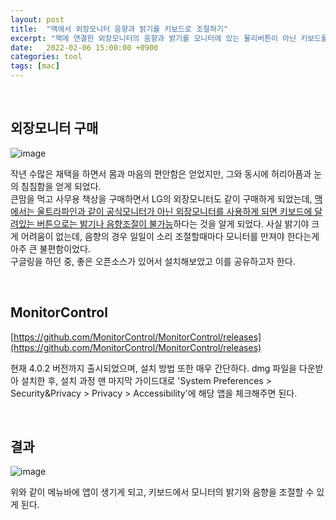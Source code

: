 ```yaml
---
layout: post
title:  "맥에서 외장모니터 음향과 밝기를 키보드로 조절하기" 
excerpt: "맥에 연결한 외장모니터의 음향과 밝기를 모니터에 있는 물리버튼이 아닌 키보드를 통해 조절해보자."
date:   2022-02-06 15:00:00 +0900
categories: tool
tags: [mac]
---
```


<br>

## 외장모니터 구매

![image](https://user-images.githubusercontent.com/39115630/152660375-78d80631-389c-4804-87f4-6bd71f8ef0e9.png)  

작년 수많은 재택을 하면서 몸과 마음의 편안함은 얻었지만, 그와 동시에 허리아픔과 눈의 침침함을 얻게 되었다.  
큰맘을 먹고 사무용 책상을 구매하면서 LG의 외장모니터도 같이 구매하게 되었는데, <u>맥에서는 울트라파인과 같이 공식모니터가 아닌 외장모니터를 사용하게 되면 키보드에 달려있는 버튼으로는 밝기나 음향조절이 불가능</u>하다는 것을 알게 되었다. 사실 밝기야 크게 어려움이 없는데, 음향의 경우 일일이 소리 조절할때마다 모니터를 만져야 한다는게 아주 큰 불편함이었다.  
구글링을 하던 중, 좋은 오픈소스가 있어서 설치해보았고 이를 공유하고자 한다.

<br>

## MonitorControl

[https://github.com/MonitorControl/MonitorControl/releases](https://github.com/MonitorControl/MonitorControl/releases)

현재 4.0.2 버전까지 출시되었으며, 설치 방법 또한 매우 간단하다. dmg 파일을 다운받아 설치한 후, 설치 과정 맨 마지막 가이드대로 'System Preferences > Security&Privacy > Privacy > Accessibility'에 해당 앱을 체크해주면 된다.

<br>

## 결과

![image](https://user-images.githubusercontent.com/39115630/152702089-ed163b38-0897-43bf-9482-c6ce4b77b90a.png)  

위와 같이 메뉴바에 앱이 생기게 되고, 키보드에서 모니터의 밝기와 음향을 조절할 수 있게 된다.